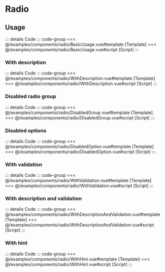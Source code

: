# Radio

<script setup>
import WithDescription from '../examples/components/radio/WithDescription.vue'
import BasicUsage from '../examples/components/radio/BasicUsage.vue'
import DisabledGroup from '../examples/components/radio/DisabledGroup.vue'
import DisabledOption from '../examples/components/radio/DisabledOption.vue'
import WithValidation from '../examples/components/radio/WithValidation.vue'
import WithDescriptionAndValidation from '../examples/components/radio/WithDescriptionAndValidation.vue'
import WithHint from '../examples/components/radio/WithHint.vue'
</script>

## Usage

<basic-usage/>

::: details Code
::: code-group
<<< @/examples/components/radio/BasicUsage.vue#template [Template]
<<< @/examples/components/radio/BasicUsage.vue#script [Script]
:::

### With description

<with-description/>

::: details Code
::: code-group
<<< @/examples/components/radio/WithDescription.vue#template [Template]
<<< @/examples/components/radio/WithDescription.vue#script [Script]
:::

### Disabled radio group

<disabled-group/>

::: details Code
::: code-group
<<< @/examples/components/radio/DisabledGroup.vue#template [Template]
<<< @/examples/components/radio/DisabledGroup.vue#script [Script]
:::

### Disabled options

<disabled-option/>

::: details Code
::: code-group
<<< @/examples/components/radio/DisabledOption.vue#template [Template]
<<< @/examples/components/radio/DisabledOption.vue#script [Script]
:::

### With validation

<with-validation/>

::: details Code
::: code-group
<<< @/examples/components/radio/WithValidation.vue#template [Template]
<<< @/examples/components/radio/WithValidation.vue#script [Script]
:::

### With description and validation

<with-description-and-validation/>

::: details Code
::: code-group
<<< @/examples/components/radio/WithDescriptionAndValidation.vue#template [Template]
<<< @/examples/components/radio/WithDescriptionAndValidation.vue#script [Script]
:::

### With hint

<with-hint/>

::: details Code
::: code-group
<<< @/examples/components/radio/WithHint.vue#template [Template]
<<< @/examples/components/radio/WithHint.vue#script [Script]
:::
